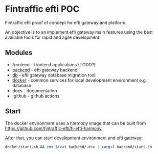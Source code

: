 # Fintraffic efti POC

Fintraffic efti proof of concept for efti gateway and platform.

An objective is to an implement efti gateway main features using the best available tools for rapid and agile development.

## Modules

- frontend                     - frontend applications (TODO?)
- [backend](backend/README.md) - efti gateway backend
- [db](db/README.md)           - efti gateway database migration tool
- [docker](docker/README.md)   - common services for local development environment e.g. database
- docs                         - documentation
- .github                      - github actions

## Start

The docker environment uses a harmony image that can be built from
https://github.com/fintraffic-efti/fi-efti-harmony

After that, you can start development environment and efti gateway:

```bash
docker/start.sh && env $(cat backend/.env | xargs) backend/start.sh
```
